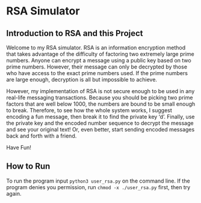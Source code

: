 # RSA Simulator 

## Introduction to RSA and this Project

Welcome to my RSA simulator. RSA is an information encryption method that takes advantage of the difficulty of factoring two extremely large prime numbers. Anyone can encrypt a message using a public key based on two prime numbers. However, their message can only be decrypted by those who have access to the exact prime numbers used. If the prime numbers are large enough, decryption is all but impossible to achieve. 

However, my implementation of RSA is not secure enough to be used in any real-life messaging transactions. Because you should be picking two prime factors that are well below 1000, the numbers are bound to be small enough to break. Therefore, to see how the whole system works, I suggest encoding a fun message, then break it to find the private key ‘d’. Finally, use the private key and the encoded number sequence to decrypt the message and see your original text! Or, even better, start sending encoded messages back and forth with a friend. 

Have Fun! 

## How to Run 

To run the program input `python3 user_rsa.py` on the command line. If the program denies you permission, run `chmod -x ./user_rsa.py` first, then try again. 
